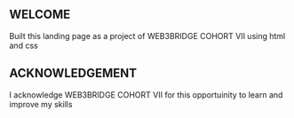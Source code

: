 ## WELCOME
  Built this landing page as a project of WEB3BRIDGE COHORT VII using html and css
  
  ## ACKNOWLEDGEMENT
  I acknowledge WEB3BRIDGE COHORT VII for this opportuinity to learn and improve my skills
